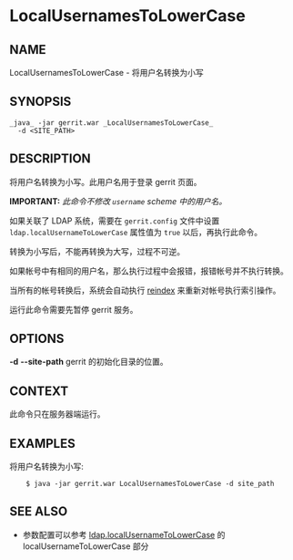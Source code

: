 # LocalUsernamesToLowerCase

## NAME
LocalUsernamesToLowerCase - 将用户名转换为小写

## SYNOPSIS
```
_java_ -jar gerrit.war _LocalUsernamesToLowerCase_
  -d <SITE_PATH>
```

## DESCRIPTION
将用户名转换为小写。此用户名用于登录 gerrit 页面。

**IMPORTANT:**
*此命令不修改 `username` scheme 中的用户名。*

如果关联了 LDAP 系统，需要在 `gerrit.config` 文件中设置 `ldap.localUsernameToLowerCase` 属性值为 `true` 以后，再执行此命令。

转换为小写后，不能再转换为大写，过程不可逆。

如果帐号中有相同的用户名，那么执行过程中会报错，报错帐号并不执行转换。

当所有的帐号转换后，系统会自动执行 [reindex](pgm-reindex.md) 来重新对帐号执行索引操作。

运行此命令需要先暂停 gerrit 服务。

## OPTIONS

**-d**
**--site-path**
	gerrit 的初始化目录的位置。

## CONTEXT
此命令只在服务器端运行。

## EXAMPLES
将用户名转换为小写:

```
	$ java -jar gerrit.war LocalUsernamesToLowerCase -d site_path
```

## SEE ALSO

* 参数配置可以参考 [ldap.localUsernameToLowerCase](config-gerrit.md) 的 localUsernameToLowerCase 部分

